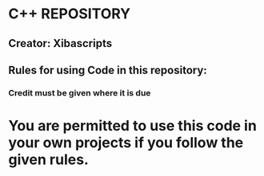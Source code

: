 # C++ REPOSITORY
## Creator: Xibascripts

## Rules for using Code in this repository:
### Credit must be given where it is due

# You **are** permitted to use this code in your own projects if you follow the given rules.
